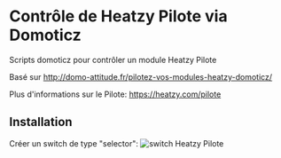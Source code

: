 # Contrôle de Heatzy Pilote via Domoticz

Scripts domoticz pour contrôler un module Heatzy Pilote

Basé sur http://domo-attitude.fr/pilotez-vos-modules-heatzy-domoticz/

Plus d'informations sur le Pilote: https://heatzy.com/pilote

## Installation

Créer un switch de type "selector":
![switch Heatzy Pilote](domoticz-heatzy-switch-pilote.png?raw=true)
